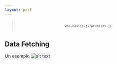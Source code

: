 ```yaml
---
layout: post
---
```


<blockquote style="display: flex; align-items: center; justify-content:center; padding: .7em">
    <small><code>web-basics/js/promises.js</code></small>
</blockquote>

## Data Fetching
Un esempio 
![alt text](./images/prom1.png)